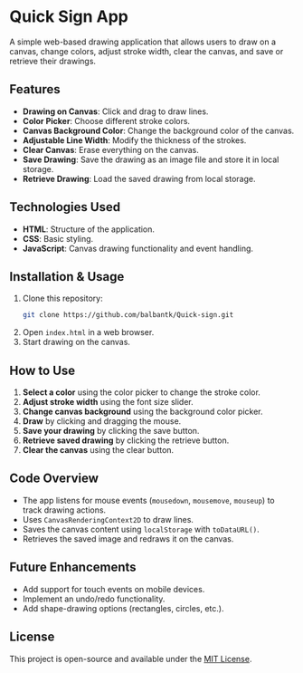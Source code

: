 # Quick Sign App

A simple web-based drawing application that allows users to draw on a canvas, change colors, adjust stroke width, clear the canvas, and save or retrieve their drawings.

## Features
- **Drawing on Canvas**: Click and drag to draw lines.
- **Color Picker**: Choose different stroke colors.
- **Canvas Background Color**: Change the background color of the canvas.
- **Adjustable Line Width**: Modify the thickness of the strokes.
- **Clear Canvas**: Erase everything on the canvas.
- **Save Drawing**: Save the drawing as an image file and store it in local storage.
- **Retrieve Drawing**: Load the saved drawing from local storage.

## Technologies Used
- **HTML**: Structure of the application.
- **CSS**: Basic styling.
- **JavaScript**: Canvas drawing functionality and event handling.

## Installation & Usage
1. Clone this repository:
   ```sh
   git clone https://github.com/balbantk/Quick-sign.git
   ```
2. Open `index.html` in a web browser.
3. Start drawing on the canvas.

## How to Use
1. **Select a color** using the color picker to change the stroke color.
2. **Adjust stroke width** using the font size slider.
3. **Change canvas background** using the background color picker.
4. **Draw** by clicking and dragging the mouse.
5. **Save your drawing** by clicking the save button.
6. **Retrieve saved drawing** by clicking the retrieve button.
7. **Clear the canvas** using the clear button.

## Code Overview
- The app listens for mouse events (`mousedown`, `mousemove`, `mouseup`) to track drawing actions.
- Uses `CanvasRenderingContext2D` to draw lines.
- Saves the canvas content using `localStorage` with `toDataURL()`.
- Retrieves the saved image and redraws it on the canvas.

## Future Enhancements
- Add support for touch events on mobile devices.
- Implement an undo/redo functionality.
- Add shape-drawing options (rectangles, circles, etc.).

## License
This project is open-source and available under the [MIT License](LICENSE).

